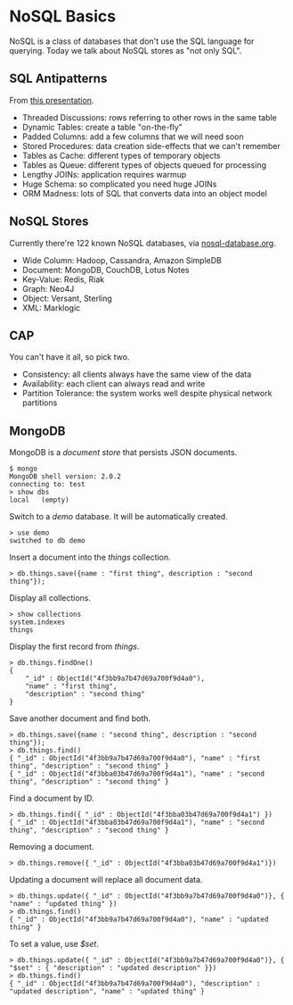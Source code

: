 NoSQL Basics
============

NoSQL is a class of databases that don't use the SQL language for querying. Today we talk about NoSQL stores as "not only SQL".

SQL Antipatterns
----------------

From [this presentation](http://www.slideshare.net/gleicon/nosql-introduction).

* Threaded Discussions: rows referring to other rows in the same table
* Dynamic Tables: create a table "on-the-fly"
* Padded Columns: add a few columns that we will need soon
* Stored Procedures: data creation side-effects that we can't remember
* Tables as Cache: different types of temporary objects
* Tables as Queue: different types of objects queued for processing
* Lengthy JOINs: application requires warmup
* Huge Schema: so complicated you need huge JOINs
* ORM Madness: lots of SQL that converts data into an object model

NoSQL Stores
------------

Currently there're 122 known NoSQL databases, via [nosql-database.org](http://nosql-database.org).

* Wide Column: Hadoop, Cassandra, Amazon SimpleDB
* Document: MongoDB, CouchDB, Lotus Notes
* Key-Value: Redis, Riak
* Graph: Neo4J
* Object: Versant, Sterling
* XML: Marklogic

CAP
---

You can't have it all, so pick two.

* Consistency: all clients always have the same view of the data
* Availability: each client can always read and write
* Partition Tolerance: the system works well despite physical network partitions

MongoDB
-------

MongoDB is a *document store* that persists JSON documents.

    $ mongo
    MongoDB shell version: 2.0.2
    connecting to: test
    > show dbs
    local	(empty)

Switch to a *demo* database. It will be automatically created.

    > use demo
    switched to db demo

Insert a document into the *things* collection.

    > db.things.save({name : "first thing", description : "second thing"});

Display all collections.

    > show collections
    system.indexes
    things

Display the first record from *things*.

    > db.things.findOne()
    {
	    "_id" : ObjectId("4f3bb9a7b47d69a700f9d4a0"),
	    "name" : "first thing",
	    "description" : "second thing"
    }

Save another document and find both.

    > db.things.save({name : "second thing", description : "second thing"});
    > db.things.find()
    { "_id" : ObjectId("4f3bb9a7b47d69a700f9d4a0"), "name" : "first thing", "description" : "second thing" }
    { "_id" : ObjectId("4f3bba03b47d69a700f9d4a1"), "name" : "second thing", "description" : "second thing" }

Find a document by ID.

    > db.things.find({ "_id" : ObjectId("4f3bba03b47d69a700f9d4a1") })
    { "_id" : ObjectId("4f3bba03b47d69a700f9d4a1"), "name" : "second thing", "description" : "second thing" }

Removing a document.

    > db.things.remove({ "_id" : ObjectId("4f3bba03b47d69a700f9d4a1")})

Updating a document will replace all document data.

    > db.things.update({ "_id" : ObjectId("4f3bb9a7b47d69a700f9d4a0")}, { "name" : "updated thing" })
    > db.things.find()
    { "_id" : ObjectId("4f3bb9a7b47d69a700f9d4a0"), "name" : "updated thing" }

To set a value, use *$set*.

    > db.things.update({ "_id" : ObjectId("4f3bb9a7b47d69a700f9d4a0")}, { "$set" : { "description" : "updated description" }})
    > db.things.find()
    { "_id" : ObjectId("4f3bb9a7b47d69a700f9d4a0"), "description" : "updated description", "name" : "updated thing" }

